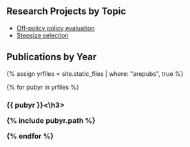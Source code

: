 <h2>Research Projects by Topic</h2>
<ul>
 	<li><a href="projects/offpolicy.html">Off-policy policy evaluation</a></li>
 	<li><a href="projects/stepsizes.html">Stepsize selection</a></li>
</ul>

<h2>Publications by Year</h2>

{% assign yrfiles = site.static_files | where: "arepubs", true %}

{% for pubyr in yrfiles %}

<h3>{{ pubyr }}<\h3>

{% include pubyr.path %}

{% endfor %}
